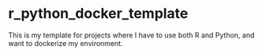 # r_python_docker_template
This is my template for projects where I have to use both R and Python, and want to dockerize my environment.
